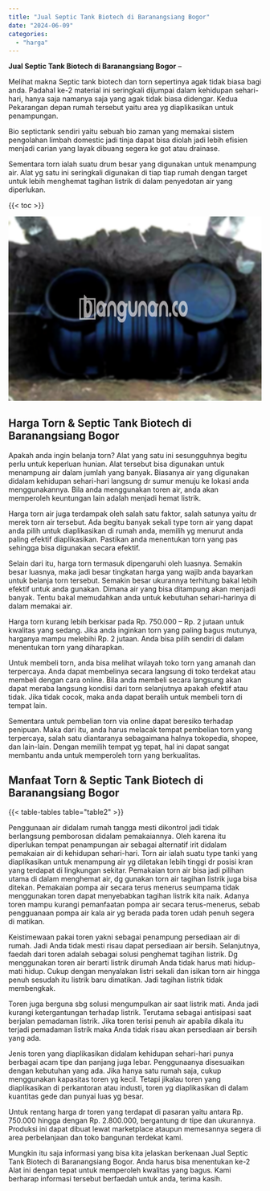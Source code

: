 ```yaml
---
title: "Jual Septic Tank Biotech di Baranangsiang Bogor"
date: "2024-06-09"
categories: 
  - "harga"
---
```


**Jual Septic Tank Biotech di Baranangsiang Bogor** –

Melihat makna Septic tank biotech dan torn sepertinya agak tidak biasa bagi anda. Padahal ke-2 material ini seringkali dijumpai dalam kehidupan sehari-hari, hanya saja namanya saja yang agak tidak biasa didengar. Kedua Pekarangan depan rumah tersebut yaitu area yg diaplikasikan untuk penampungan.

Bio septictank sendiri yaitu sebuah bio zaman yang memakai sistem pengolahan limbah domestic jadi tinja dapat bisa diolah jadi lebih efisien menjadi carian yang layak dibuang segera ke got atau drainase.

Sementara torn ialah suatu drum besar yang digunakan untuk menampung air. Alat yg satu ini seringkali digunakan di tiap tiap rumah dengan target untuk lebih menghemat tagihan listrik di dalam penyedotan air yang diperlukan.

{{< toc >}}

![Jual Septic Tank Biotech di Baranangsiang Bogor](/images/jual-bio-septictank-29.png)

## Harga Torn & Septic Tank Biotech di Baranangsiang Bogor

Apakah anda ingin belanja torn? Alat yang satu ini sesungguhnya begitu perlu untuk keperluan hunian. Alat tersebut bisa digunakan untuk menampung air dalam jumlah yang banyak. Biasanya air yang digunakan didalam kehidupan sehari-hari langsung dr sumur menuju ke lokasi anda menggunakannya. Bila anda menggunakan toren air, anda akan memperoleh keuntungan lain adalah menjadi hemat listrik.

Harga torn air juga terdampak oleh salah satu faktor, salah satunya yaitu dr merek torn air tersebut. Ada begitu banyak sekali type torn air yang dapat anda pilih untuk diaplikasikan di rumah anda, memilih yg menurut anda paling efektif diaplikasikan. Pastikan anda menentukan torn yang pas sehingga bisa digunakan secara efektif.

Selain dari itu, harga torn termasuk dipengaruhi oleh luasnya. Semakin besar luasnya, maka jadi besar tingkatan harga yang wajib anda bayarkan untuk belanja torn tersebut. Semakin besar ukurannya terhitung bakal lebih efektif untuk anda gunakan. Dimana air yang bisa ditampung akan menjadi banyak. Tentu bakal memudahkan anda untuk kebutuhan sehari-harinya di dalam memakai air.

Harga torn kurang lebih berkisar pada Rp. 750.000 – Rp. 2 jutaan untuk kwalitas yang sedang. Jika anda inginkan torn yang paling bagus mutunya, harganya mampu melebihi Rp. 2 jutaan. Anda bisa pilih sendiri di dalam menentukan torn yang diharapkan.

Untuk membeli torn, anda bisa melihat wilayah toko torn yang amanah dan terpercaya. Anda dapat membelinya secara langsung di toko terdekat atau membeli dengan cara online. Bila anda membeli secara langsung akan dapat meraba langsung kondisi dari torn selanjutnya apakah efektif atau tidak. Jika tidak cocok, maka anda dapat beralih untuk membeli torn di tempat lain.

Sementara untuk pembelian torn via online dapat beresiko terhadap penipuan. Maka dari itu, anda harus melacak tempat pembelian torn yang terpercaya, salah satu diantaranya sebagaimana halnya tokopedia, shopee, dan lain-lain. Dengan memilih tempat yg tepat, hal ini dapat sangat membantu anda untuk memperoleh torn yang berkualitas.

## Manfaat Torn & Septic Tank Biotech di Baranangsiang Bogor

{{< table-tables table="table2" >}}

Penggunaan air didalam rumah tangga mesti dikontrol jadi tidak berlangsung pemborosan didalam pemakaiannya. Oleh karena itu diperlukan tempat penampungan air sebagai alternatif irit didalam pemakaian air di kehidupan sehari-hari. Torn air ialah suatu type tanki yang diaplikasikan untuk menampung air yg diletakan lebih tinggi dr posisi kran yang terdapat di lingkungan sekitar. Pemakaian torn air bisa jadi pilihan utama di dalam menghemat air, dg gunakan torn air tagihan listrik juga bisa ditekan. Pemakaian pompa air secara terus menerus seumpama tidak menggunakan toren dapat menyebabkan tagihan listrik kita naik. Adanya toren mampu kurangi pemanfaatan pompa air secara terus-menerus, sebab pengguanaan pompa air kala air yg berada pada toren udah penuh segera di matikan.

Keistimewaan pakai toren yakni sebagai penampung persediaan air di rumah. Jadi Anda tidak mesti risau dapat persediaan air bersih. Selanjutnya, faedah dari toren adalah sebagai solusi penghemat tagihan listrik. Dg menggunakan toren air berarti listrik dirumah Anda tidak harus mati hidup-mati hidup. Cukup dengan menyalakan listri sekali dan isikan torn air hingga penuh sesudah itu listrik baru dimatikan. Jadi tagihan listrik tidak membengkak.

Toren juga berguna sbg solusi mengumpulkan air saat listrik mati. Anda jadi kurangi ketergantungan terhadap listrik. Terutama sebagai antisipasi saat berjalan pemadaman listrik. Jika toren terisi penuh air apabila dikala itu terjadi pemadaman listrik maka Anda tidak risau akan persediaan air bersih yang ada.

Jenis toren yang diaplikasikan didalam kehidupan sehari-hari punya berbagai acam tipe dan panjang juga lebar. Penggunaanya disesuaikan dengan kebutuhan yang ada. Jika hanya satu rumah saja, cukup menggunakan kapasitas toren yg kecil. Tetapi jikalau toren yang diaplikasikan di perkantoran atau industi, toren yg diaplikasikan di dalam kuantitas gede dan punyai luas yg besar.

Untuk rentang harga dr toren yang terdapat di pasaran yaitu antara Rp. 750.000 hingga dengan Rp. 2.800.000, bergantung dr tipe dan ukurannya. Produksi ini dapat dibuat lewat marketplace ataupun memesannya segera di area perbelanjaan dan toko bangunan terdekat kami.

Mungkin itu saja informasi yang bisa kita jelaskan berkenaan Jual Septic Tank Biotech di Baranangsiang Bogor. Anda harus bisa menentukan ke-2 Alat ini dengan tepat untuk memperoleh kwalitas yang bagus. Kami berharap informasi tersebut berfaedah untuk anda, terima kasih.
